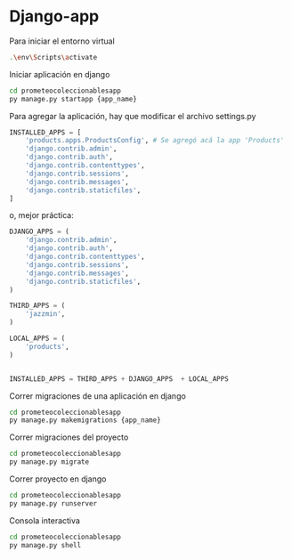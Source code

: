# Django-app

Para iniciar el entorno virtual

```sh
.\env\Scripts\activate
```

Iniciar aplicación en django

```sh
cd prometeocoleccionablesapp
py manage.py startapp {app_name}
```

Para agregar la aplicación, hay que modificar el archivo settings.py

```python
INSTALLED_APPS = [
    'products.apps.ProductsConfig', # Se agregó acá la app 'Products'
    'django.contrib.admin',
    'django.contrib.auth',
    'django.contrib.contenttypes',
    'django.contrib.sessions',
    'django.contrib.messages',
    'django.contrib.staticfiles',
]
```

o, mejor práctica:

```python
DJANGO_APPS = (
    'django.contrib.admin',
    'django.contrib.auth',
    'django.contrib.contenttypes',
    'django.contrib.sessions',
    'django.contrib.messages',
    'django.contrib.staticfiles',
)

THIRD_APPS = (
    'jazzmin',
)

LOCAL_APPS = (
    'products',
)


INSTALLED_APPS = THIRD_APPS + DJANGO_APPS  + LOCAL_APPS
```

Correr migraciones de una aplicación en django

```sh
cd prometeocoleccionablesapp
py manage.py makemigrations {app_name}
```

Correr migraciones del proyecto

```sh
cd prometeocoleccionablesapp
py manage.py migrate
```

Correr proyecto en django

```sh
cd prometeocoleccionablesapp
py manage.py runserver
```

Consola interactiva

```sh
cd prometeocoleccionablesapp
py manage.py shell
```
